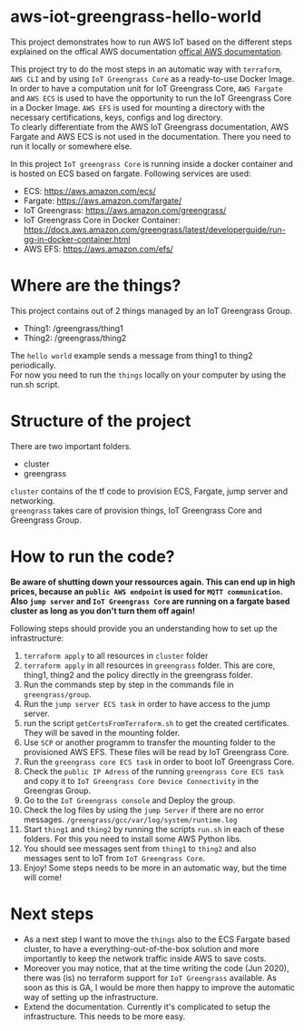 # aws-iot-greengrass-hello-world

This project demonstrates how to run AWS IoT based on the different steps explained on the offical AWS documentation  [offical AWS documentation](https://docs.aws.amazon.com/greengrass/latest/developerguide/gg-gs.html).  
  
This project try to do the most steps in an automatic way with `terraform`, `AWS CLI` and by using `IoT Greengrass Core` as a ready-to-use Docker Image. In order to have a computation unit for IoT Greengrass Core, `AWS Fargate` and `AWS ECS` is used to have the opportunity to run the IoT Greengrass Core in a Docker Image. `AWS EFS` is used for mounting a directory with the necessary certifications, keys, configs and log directory.  
To clearly differentiate from the AWS IoT Greengrass documentation, AWS Fargate and AWS ECS is not used in the documentation. There you need to run it locally or somewhere else.  
  
In this project `IoT greengrass Core` is running inside a docker container and is hosted on ECS based on fargate. Following services are used:  
* ECS: https://aws.amazon.com/ecs/
* Fargate: https://aws.amazon.com/fargate/
* IoT Greengrass: https://aws.amazon.com/greengrass/
* IoT Greengrass Core in Docker Container: https://docs.aws.amazon.com/greengrass/latest/developerguide/run-gg-in-docker-container.html
* AWS EFS: https://aws.amazon.com/efs/

# Where are the things?

This project contains out of 2 things managed by an IoT Greengrass Group.
* Thing1: /greengrass/thing1
* Thing2: /greengrass/thing2
  
The `hello world` example sends a message from thing1 to thing2 periodically.  
For now you need to run the `things` locally on your computer by using the run.sh script.  

# Structure of the project

There are two important folders.
* cluster
* greengrass

`cluster` contains of the tf code to provision ECS, Fargate, jump server and networking.  
`greengrass` takes care of provision things, IoT Greengrass Core and Greengrass Group.

# How to run the code?

**Be aware of shutting down your ressources again. This can end up in high prices, because an `public AWS endpoint` is used for `MQTT communication`. Also `jump server` and `IoT Greengrass Core` are running on a fargate based cluster as long as you don't turn them off again!**  
  
Following steps should provide you an understanding how to set up the infrastructure:
1. `terraform apply` to all resources in `cluster` folder
2. `terraform apply` in all resources in `greengrass` folder. This are core, thing1, thing2 and the policy directly in the greengrass folder.
3. Run the commands step by step in the commands file in `greengrass/group`. 
4. Run the `jump server ECS task` in order to have access to the jump server. 
5. run the script `getCertsFromTerraform.sh` to get the created certificates. They will be saved in the mounting folder.
6. Use `SCP` or another programm to transfer the mounting folder to the provisioned AWS EFS. These files will be read by IoT Greengrass Core.
7. Run the `greengrass core ECS task` in order to boot IoT Greengrass Core.
8. Check the `public IP Adress` of the running `greengrass Core ECS task` and copy it to `IoT Greengrass Core Device Connectivity` in the Greengras Group.
9. Go to the `IoT Greengrass console` and Deploy the group.
10. Check the log files by using the `jump Server` if there are no error messages. `/greengrass/gcc/var/log/system/runtime.log`
11. Start `thing1` and `thing2` by running the scripts `run.sh` in each of these folders. For this you need to install some AWS Python libs.
12. You should see messages sent from `thing1` to `thing2` and also messages sent to IoT from `IoT Greengrass Core`.
12. Enjoy! Some steps needs to be more in an automatic way, but the time will come!  

# Next steps

* As a next step I want to move the `things` also to the ECS Fargate based cluster, to have a everything-out-of-the-box solution and more importantly to keep the network traffic inside AWS to save costs.  
* Moreover you may notice, that at the time writing the code (Jun 2020), there was (is) no terraform support for `IoT Greengrass` available. As soon as this is GA, I would be more then happy to improve the automatic way of setting up the infrastructure.  
* Extend the documentation. Currently it's complicated to setup the infrastructure. This needs to be more easy.